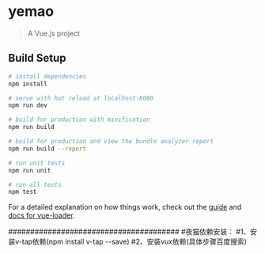 # yemao

> A Vue.js project

## Build Setup

``` bash
# install dependencies
npm install

# serve with hot reload at localhost:8080
npm run dev

# build for production with minification
npm run build

# build for production and view the bundle analyzer report
npm run build --report

# run unit tests
npm run unit

# run all tests
npm test
```

For a detailed explanation on how things work, check out the [guide](http://vuejs-templates.github.io/webpack/) and [docs for vue-loader](http://vuejs.github.io/vue-loader).



#######################################
#夜猫依赖安装：
#1、安装v-tap依赖(npm install v-tap --save)
#2、安装vux依赖(具体步骤百度搜索)
